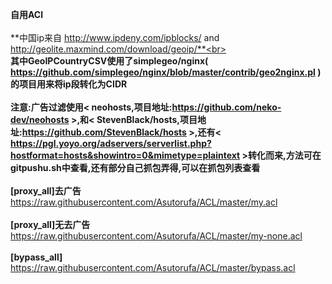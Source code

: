 **自用ACl**<br></br>
**中国ip来自 http://www.ipdeny.com/ipblocks/  and http://geolite.maxmind.com/download/geoip/**<br></br>
**其中GeoIPCountryCSV使用了simplegeo/nginx( https://github.com/simplegeo/nginx/blob/master/contrib/geo2nginx.pl )的项目用来将ip段转化为CIDR**<br></br>
**注意:广告过滤使用< neohosts,项目地址:https://github.com/neko-dev/neohosts >,和< StevenBlack/hosts,项目地址:https://github.com/StevenBlack/hosts >,还有< https://pgl.yoyo.org/adservers/serverlist.php?hostformat=hosts&showintro=0&mimetype=plaintext >转化而来,方法可在gitpushu.sh中查看,还有部分自己抓包弄得,可以在抓包列表查看**<br></br>
**[proxy_all]去广告** https://raw.githubusercontent.com/Asutorufa/ACL/master/my.acl<br></br>
**[proxy_all]无去广告** https://raw.githubusercontent.com/Asutorufa/ACL/master/my-none.acl<br></br>
**[bypass_all]** https://raw.githubusercontent.com/Asutorufa/ACL/master/bypass.acl<br></br>
